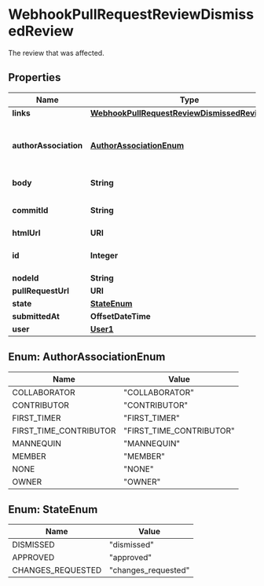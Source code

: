 

# WebhookPullRequestReviewDismissedReview

The review that was affected.

## Properties

| Name | Type | Description | Notes |
|------------ | ------------- | ------------- | -------------|
|**links** | [**WebhookPullRequestReviewDismissedReviewLinks**](WebhookPullRequestReviewDismissedReviewLinks.md) |  |  |
|**authorAssociation** | [**AuthorAssociationEnum**](#AuthorAssociationEnum) | How the author is associated with the repository. |  |
|**body** | **String** | The text of the review. |  |
|**commitId** | **String** | A commit SHA for the review. |  |
|**htmlUrl** | **URI** |  |  |
|**id** | **Integer** | Unique identifier of the review |  |
|**nodeId** | **String** |  |  |
|**pullRequestUrl** | **URI** |  |  |
|**state** | [**StateEnum**](#StateEnum) |  |  |
|**submittedAt** | **OffsetDateTime** |  |  |
|**user** | [**User1**](User1.md) |  |  |



## Enum: AuthorAssociationEnum

| Name | Value |
|---- | -----|
| COLLABORATOR | &quot;COLLABORATOR&quot; |
| CONTRIBUTOR | &quot;CONTRIBUTOR&quot; |
| FIRST_TIMER | &quot;FIRST_TIMER&quot; |
| FIRST_TIME_CONTRIBUTOR | &quot;FIRST_TIME_CONTRIBUTOR&quot; |
| MANNEQUIN | &quot;MANNEQUIN&quot; |
| MEMBER | &quot;MEMBER&quot; |
| NONE | &quot;NONE&quot; |
| OWNER | &quot;OWNER&quot; |



## Enum: StateEnum

| Name | Value |
|---- | -----|
| DISMISSED | &quot;dismissed&quot; |
| APPROVED | &quot;approved&quot; |
| CHANGES_REQUESTED | &quot;changes_requested&quot; |



